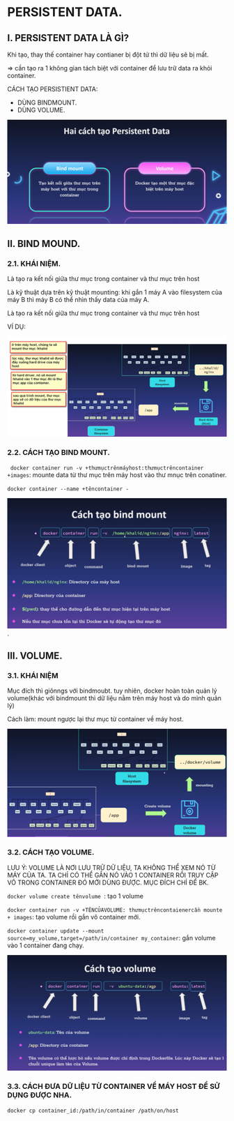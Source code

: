 # PERSISTENT DATA.

## I. PERSISTENT DATA LÀ GÌ?

Khi tạo, thay thế container hay contianer bị đột tử thì dữ liệu sẽ bị mất.

=> cần tạo ra 1 không gian tách biệt với container để lưu trữ data ra khỏi container.

CÁCH TẠO PERSISTIENT DATA: 

- DÙNG BINDMOUNT.
- DÙNG VOLUME.

![hinh ](../images/4_persitent_data.png)


## II. BIND MOUND.

### 2.1. KHÁI NIỆM.

Là tạo ra kết nối giữa thư mục trong container và thư mục trên host

Là kỹ thuật dựa trên kỹ thuật mounting: khi gắn 1 máy A vào filesystem của máy B thì máy B có thể nhìn thấy data của máy A.

Là tạo ra kết nối giữa thư mục trong container và thư mục trên host


VÍ DỤ:

![hinh ](../images/2_bindmount.png)

### 2.2. CÁCH TẠO BIND MOUNT.


` docker container run -v +thưmụctrênmáyhost:thưmụctrêncontainer +images`: mounte data từ thư mục trên máy host vào thư mnục trên conatiner. 

`docker container --name +têncontainer -`

![hinh ](../images/1_bindmount.png).

## III. VOLUME.

### 3.1. KHÁI NIỆM

Mục đích thì giônngs với bindmoubt. tuy nhiên, docker hoàn toàn quản lý volume(khác với bindmount thì dữ liệu nằm trên máy host và do mình quản lý)

Cách làm: mount ngược lại thư mục từ container về máy host.

![hinh ](../images/5_volume.png)



### 3.2. CÁCH TẠO VOLUME.

LƯU Ý: VOLUME LÀ NƠI LƯU TRỮ DỮ LIỆU, TA KHÔNG THỂ XEM NÓ TỪ MÁY CỦA TA. TA CHỈ CÓ THỂ GẮN NÓ VÀO 1 CONTAINER RỒI TRUY CẬP VÔ TRONG CONTAINER ĐÓ MỚI DÙNG ĐƯỢC. MỤC ĐÍCH CHỈ ĐỂ BK.


`docker volume create tênvolume `: tạo 1 volume

`docker container run -v +TÊNCỦAVOLUME: thưmụctrêncontaienercần mounte + images`: tạo volume rồi gắn vô container mới.

`docker container update --mount source=my_volume,target=/path/in/container my_container`: gắn volume vào 1 container đang chạy.

![hinh ](../images/6_volume.png)


### 3.3. CÁCH ĐƯA DỮ LIỆU TỪ CONTAINER VỀ MÁY HOST ĐỂ SỬ DỤNG ĐƯỢC NHA.

`docker cp container_id:/path/in/container /path/on/host`









